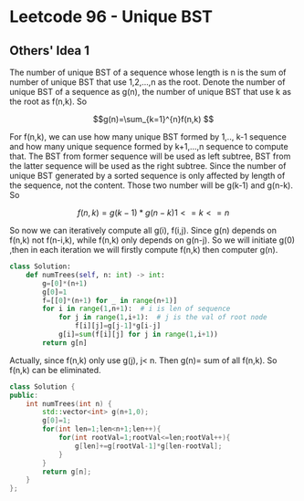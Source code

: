 # Leetcode 96 - Unique BST

## Others' Idea 1
The number of unique BST of a sequence whose length is n is the sum of number of unique BST that use 1,2,...,n as the root. Denote the number of unique BST of a sequence as g(n), the number of unique BST that use k as the root as f(n,k). So

```math
g(n)=\sum_{k=1}^{n}f(n,k) 
```

For f(n,k), we can use how many unique BST formed by 1,.., k-1 sequence and how many unique sequence formed by k+1,...,n sequence to compute that. The BST from former sequence will be used as left subtree, BST from the latter sequence will be used as the right subtree. Since the number of unique BST generated by a sorted sequence is only affected by length of the sequence, not the content. Those two number will be g(k-1) and g(n-k). So

```math
f(n,k)=g(k-1)*g(n-k)    1<=k<=n
```

So now we can iteratively compute all g(i), f(i,j). Since g(n) depends on f(n,k) not f(n-i,k), while f(n,k) only depends on g(n-j). So we will initiate g(0) ,then in each iteration we will firstly compute f(n,k) then computer g(n).

```python
class Solution:
    def numTrees(self, n: int) -> int:
        g=[0]*(n+1)
        g[0]=1
        f=[[0]*(n+1) for _ in range(n+1)]
        for i in range(1,n+1):  # i is len of sequence
            for j in range(1,i+1):  # j is the val of root node
                f[i][j]=g[j-1]*g[i-j]
            g[i]=sum(f[i][j] for j in range(1,i+1))
        return g[n]
```

Actually, since f(n,k) only use g(j), j< n. Then g(n)= sum of all f(n,k). So f(n,k) can be eliminated.
```c++
class Solution {
public:
    int numTrees(int n) {
        std::vector<int> g(n+1,0);
        g[0]=1;
        for(int len=1;len<n+1;len++){
            for(int rootVal=1;rootVal<=len;rootVal++){
                g[len]+=g[rootVal-1]*g[len-rootVal];
            }
        }
        return g[n];
    }
};
```

